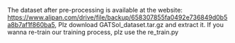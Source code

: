 The dataset after pre-processing is available at the website: https://www.alipan.com/drive/file/backup/658307855fa0492e736849d0b5a8b7af1f860ba5,
Plz download GATSol_dataset.tar.gz and extract it.
If you wanna re-train our training process, plz use the re_train.py